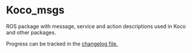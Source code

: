 # Koco_msgs

ROS package with message, service and action descriptions used in Koco and other packages.

Progress can be tracked in the [changelog file.](./CHANGELOG.md)